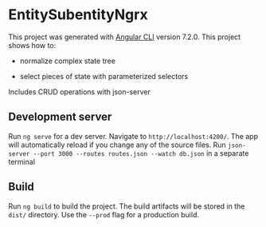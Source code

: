 # EntitySubentityNgrx

This project was generated with [Angular CLI](https://github.com/angular/angular-cli) version 7.2.0.
This project shows how to:

- normalize complex state tree

- select pieces of state with parameterized selectors

Includes CRUD operations with json-server

## Development server

Run `ng serve` for a dev server. Navigate to `http://localhost:4200/`. The app will automatically reload if you change any of the source files.
Run `json-server --port 3000 --routes routes.json --watch db.json` in a separate terminal

## Build

Run `ng build` to build the project. The build artifacts will be stored in the `dist/` directory. Use the `--prod` flag for a production build.


